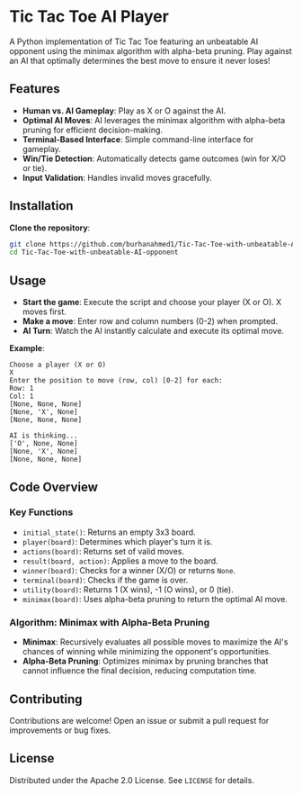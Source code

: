 
# Tic Tac Toe AI Player

A Python implementation of Tic Tac Toe featuring an unbeatable AI opponent using the minimax algorithm with alpha-beta pruning. Play against an AI that optimally determines the best move to ensure it never loses!

## Features

- **Human vs. AI Gameplay**: Play as X or O against the AI.
- **Optimal AI Moves**: AI leverages the minimax algorithm with alpha-beta pruning for efficient decision-making.
- **Terminal-Based Interface**: Simple command-line interface for gameplay.
- **Win/Tie Detection**: Automatically detects game outcomes (win for X/O or tie).
- **Input Validation**: Handles invalid moves gracefully.

## Installation

**Clone the repository**:
```bash
git clone https://github.com/burhanahmed1/Tic-Tac-Toe-with-unbeatable-AI-opponent.git
cd Tic-Tac-Toe-with-unbeatable-AI-opponent
```


## Usage

- **Start the game**: Execute the script and choose your player (X or O). X moves first.
- **Make a move**: Enter row and column numbers (0-2) when prompted.
- **AI Turn**: Watch the AI instantly calculate and execute its optimal move.

**Example**:
```
Choose a player (X or O)
X
Enter the position to move (row, col) [0-2] for each:
Row: 1
Col: 1
[None, None, None]
[None, 'X', None]
[None, None, None]

AI is thinking...
['O', None, None]
[None, 'X', None]
[None, None, None]
```

## Code Overview

### Key Functions
- `initial_state()`: Returns an empty 3x3 board.
- `player(board)`: Determines which player's turn it is.
- `actions(board)`: Returns set of valid moves.
- `result(board, action)`: Applies a move to the board.
- `winner(board)`: Checks for a winner (X/O) or returns `None`.
- `terminal(board)`: Checks if the game is over.
- `utility(board)`: Returns 1 (X wins), -1 (O wins), or 0 (tie).
- `minimax(board)`: Uses alpha-beta pruning to return the optimal AI move.

### Algorithm: Minimax with Alpha-Beta Pruning
- **Minimax**: Recursively evaluates all possible moves to maximize the AI's chances of winning while minimizing the opponent's opportunities.
- **Alpha-Beta Pruning**: Optimizes minimax by pruning branches that cannot influence the final decision, reducing computation time.

## Contributing

Contributions are welcome! Open an issue or submit a pull request for improvements or bug fixes.

## License

Distributed under the Apache 2.0 License. See `LICENSE` for details.

```
